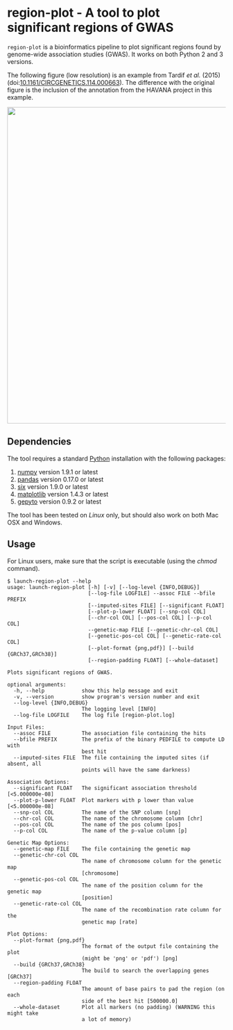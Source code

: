 # region-plot - A tool to plot significant regions of GWAS

`region-plot` is a bioinformatics pipeline to plot significant regions found by
genome-wide association studies (GWAS). It works on both Python 2 and 3
versions.

The following figure (low resolution) is an example from Tardif *et al.* (2015)
(doi:[10.1161/CIRCGENETICS.114.000663](http://dx.doi.org/10.1161/CIRCGENETICS.114.000663)).
The difference with the original figure is the inclusion of the annotation from
the HAVANA project in this example.

<img src=https://raw.github.com/pgxcentre/region-plot/master/example.png width=728 />


## Dependencies

The tool requires a standard [Python](http://python.org/) installation with the
following packages:

1. [numpy](http://www.numpy.org/) version 1.9.1 or latest
2. [pandas](http://pandas.pydata.org/) version 0.17.0 or latest
3. [six](http://pythonhosted.org/six/) version 1.9.0 or latest
4. [matplotlib](http://matplotlib.org/) version 1.4.3 or latest
5. [gepyto](https://github.com/legaultmarc/gepyto) version 0.9.2 or latest

The tool has been tested on *Linux* only, but should also work on both Mac OSX
and Windows.


## Usage

For Linux users, make sure that the script is executable (using the *chmod*
command).

```console
$ launch-region-plot --help
usage: launch-region-plot [-h] [-v] [--log-level {INFO,DEBUG}]
                          [--log-file LOGFILE] --assoc FILE --bfile PREFIX
                          [--imputed-sites FILE] [--significant FLOAT]
                          [--plot-p-lower FLOAT] [--snp-col COL]
                          [--chr-col COL] [--pos-col COL] [--p-col COL]
                          --genetic-map FILE [--genetic-chr-col COL]
                          [--genetic-pos-col COL] [--genetic-rate-col COL]
                          [--plot-format {png,pdf}] [--build {GRCh37,GRCh38}]
                          [--region-padding FLOAT] [--whole-dataset]

Plots significant regions of GWAS.

optional arguments:
  -h, --help            show this help message and exit
  -v, --version         show program's version number and exit
  --log-level {INFO,DEBUG}
                        The logging level [INFO]
  --log-file LOGFILE    The log file [region-plot.log]

Input Files:
  --assoc FILE          The association file containing the hits
  --bfile PREFIX        The prefix of the binary PEDFILE to compute LD with
                        best hit
  --imputed-sites FILE  The file containing the imputed sites (if absent, all
                        points will have the same darkness)

Association Options:
  --significant FLOAT   The significant association threshold [<5.000000e-08]
  --plot-p-lower FLOAT  Plot markers with p lower than value [<5.000000e-08]
  --snp-col COL         The name of the SNP column [snp]
  --chr-col COL         The name of the chromosome column [chr]
  --pos-col COL         The name of the pos column [pos]
  --p-col COL           The name of the p-value column [p]

Genetic Map Options:
  --genetic-map FILE    The file containing the genetic map
  --genetic-chr-col COL
                        The name of chromosome column for the genetic map
                        [chromosome]
  --genetic-pos-col COL
                        The name of the position column for the genetic map
                        [position]
  --genetic-rate-col COL
                        The name of the recombination rate column for the
                        genetic map [rate]

Plot Options:
  --plot-format {png,pdf}
                        The format of the output file containing the plot
                        (might be 'png' or 'pdf') [png]
  --build {GRCh37,GRCh38}
                        The build to search the overlapping genes [GRCh37]
  --region-padding FLOAT
                        The amount of base pairs to pad the region (on each
                        side of the best hit [500000.0]
  --whole-dataset       Plot all markers (no padding) (WARNING this might take
                        a lot of memory)
```

